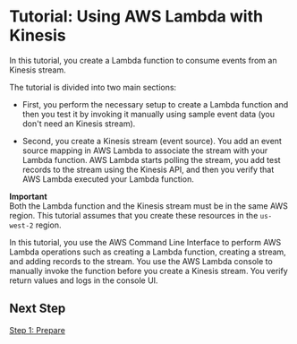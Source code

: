 # Tutorial: Using AWS Lambda with Kinesis<a name="with-kinesis-example"></a>

In this tutorial, you create a Lambda function to consume events from an Kinesis stream\. 

 The tutorial is divided into two main sections: 

+  First, you perform the necessary setup to create a Lambda function and then you test it by invoking it manually using sample event data \(you don't need an Kinesis stream\)\. 

+ Second, you create a Kinesis stream \(event source\)\. You add an event source mapping in AWS Lambda to associate the stream with your Lambda function\. AWS Lambda starts polling the stream, you add test records to the stream using the Kinesis API, and then you verify that AWS Lambda executed your Lambda function\.

**Important**  
Both the Lambda function and the Kinesis stream must be in the same AWS region\. This tutorial assumes that you create these resources in the `us-west-2` region\.

In this tutorial, you use the AWS Command Line Interface to perform AWS Lambda operations such as creating a Lambda function, creating a stream, and adding records to the stream\. You use the AWS Lambda console to manually invoke the function before you create a Kinesis stream\. You verify return values and logs in the console UI\. 

## Next Step<a name="with-kinesis-example-impl-summary-next-step"></a>

[Step 1: Prepare](with-kinesis-example-prepare.md)
